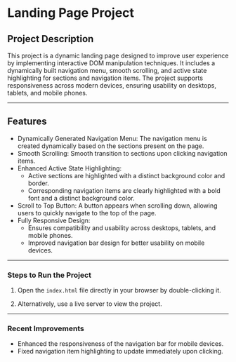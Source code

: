 # Landing Page Project

## Project Description

This project is a dynamic landing page designed to improve user experience by implementing interactive DOM manipulation techniques. It includes a dynamically built navigation menu, smooth scrolling, and active state highlighting for sections and navigation items. The project supports responsiveness across modern devices, ensuring usability on desktops, tablets, and mobile phones.

---

## Features

- Dynamically Generated Navigation Menu: The navigation menu is created dynamically based on the sections present on the page.
- Smooth Scrolling: Smooth transition to sections upon clicking navigation items.
- Enhanced Active State Highlighting: 
  - Active sections are highlighted with a distinct background color and border.
  - Corresponding navigation items are clearly highlighted with a bold font and a distinct background color.
- Scroll to Top Button: A button appears when scrolling down, allowing users to quickly navigate to the top of the page.
- Fully Responsive Design: 
  - Ensures compatibility and usability across desktops, tablets, and mobile phones.
  - Improved navigation bar design for better usability on mobile devices.

---

### Steps to Run the Project
1. Open the `index.html` file directly in your browser by double-clicking it.

2. Alternatively, use a live server to view the project.

---

### Recent Improvements
- Enhanced the responsiveness of the navigation bar for mobile devices.
- Fixed navigation item highlighting to update immediately upon clicking.


